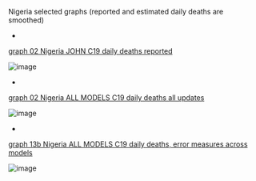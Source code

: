 Nigeria selected graphs (reported and estimated daily deaths are smoothed) 

*

[graph 02 Nigeria JOHN C19 daily deaths reported](https://github.com/pourmalek/CovidLongitudinal/blob/main/output/countries/Nigeria/graph%2002%20Nigeria%20JOHN%20C19%20daily%20deaths%20reported.pdf)

![image](https://github.com/pourmalek/CovidLongitudinal/assets/30849720/fba7c0bb-8a8e-41c1-b6f9-1a569adcc66c)

*

[graph 02 Nigeria ALL MODELS C19 daily deaths all updates](https://github.com/pourmalek/CovidLongitudinal/blob/main/output/countries/Nigeria/graph%2002%20Nigeria%20ALL%20MODELS%20C19%20daily%20deaths%20all%20updates.pdf)

![image](https://github.com/pourmalek/CovidLongitudinal/assets/30849720/87743e8d-6280-4931-9ccc-80b087df635f)

*

[graph 13b Nigeria ALL MODELS C19 daily deaths, error measures across models](https://github.com/pourmalek/CovidLongitudinal/blob/main/output/countries/Nigeria/graph%2013b%20Nigeria%20ALL%20MODELS%20C19%20daily%20deaths%2C%20error%20measures%20across%20models.pdf)

![image](https://github.com/pourmalek/CovidLongitudinal/assets/30849720/bd7d23da-e534-4b65-a963-b6d7ea7cc5d4)
